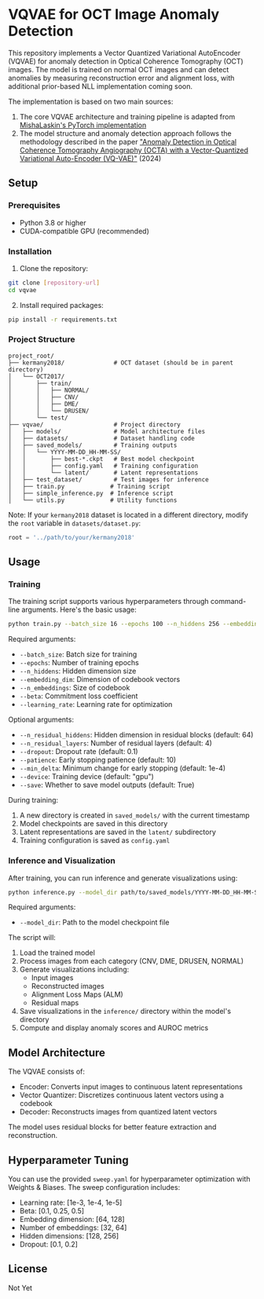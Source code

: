 # VQVAE for OCT Image Anomaly Detection

This repository implements a Vector Quantized Variational AutoEncoder (VQVAE) for anomaly detection in Optical Coherence Tomography (OCT) images. The model is trained on normal OCT images and can detect anomalies by measuring reconstruction error and alignment loss, with additional prior-based NLL implementation coming soon.

The implementation is based on two main sources:
1. The core VQVAE architecture and training pipeline is adapted from [MishaLaskin's PyTorch implementation](https://github.com/MishaLaskin/vqvae.git)
2. The model structure and anomaly detection approach follows the methodology described in the paper ["Anomaly Detection in Optical Coherence Tomography Angiography (OCTA) with a Vector-Quantized Variational Auto-Encoder (VQ-VAE)"](https://www.mdpi.com/2306-5354/11/7/682) (2024)


## Setup

### Prerequisites
- Python 3.8 or higher
- CUDA-compatible GPU (recommended)

### Installation

1. Clone the repository:
```bash
git clone [repository-url]
cd vqvae
```

2. Install required packages:
```bash
pip install -r requirements.txt
```

### Project Structure
```
project_root/
├── kermany2018/              # OCT dataset (should be in parent directory)
│   └── OCT2017/
│       ├── train/
│       │   ├── NORMAL/
│       │   ├── CNV/
│       │   ├── DME/
│       │   └── DRUSEN/
│       └── test/
├── vqvae/                    # Project directory
│   ├── models/               # Model architecture files
│   ├── datasets/             # Dataset handling code
│   ├── saved_models/         # Training outputs
│   │   └── YYYY-MM-DD_HH-MM-SS/
│   │       ├── best-*.ckpt   # Best model checkpoint
│   │       ├── config.yaml   # Training configuration
│   │       └── latent/       # Latent representations
│   ├── test_dataset/         # Test images for inference
│   ├── train.py             # Training script
│   ├── simple_inference.py  # Inference script
│   └── utils.py             # Utility functions
```

Note: If your `kermany2018` dataset is located in a different directory, modify the `root` variable in `datasets/dataset.py`:
```python
root = '../path/to/your/kermany2018'
```

## Usage

### Training

The training script supports various hyperparameters through command-line arguments. Here's the basic usage:

```bash
python train.py --batch_size 16 --epochs 100 --n_hiddens 256 --embedding_dim 256 --n_embeddings 128 --beta 0.25 --learning_rate 1e-4
```

Required arguments:
- `--batch_size`: Batch size for training
- `--epochs`: Number of training epochs
- `--n_hiddens`: Hidden dimension size
- `--embedding_dim`: Dimension of codebook vectors
- `--n_embeddings`: Size of codebook
- `--beta`: Commitment loss coefficient
- `--learning_rate`: Learning rate for optimization

Optional arguments:
- `--n_residual_hiddens`: Hidden dimension in residual blocks (default: 64)
- `--n_residual_layers`: Number of residual layers (default: 4)
- `--dropout`: Dropout rate (default: 0.1)
- `--patience`: Early stopping patience (default: 10)
- `--min_delta`: Minimum change for early stopping (default: 1e-4)
- `--device`: Training device (default: "gpu")
- `--save`: Whether to save model outputs (default: True)

During training:
1. A new directory is created in `saved_models/` with the current timestamp
2. Model checkpoints are saved in this directory
3. Latent representations are saved in the `latent/` subdirectory
4. Training configuration is saved as `config.yaml`

### Inference and Visualization

After training, you can run inference and generate visualizations using:

```bash
python inference.py --model_dir path/to/saved_models/YYYY-MM-DD_HH-MM-SS/best-*.ckpt
```

Required arguments:
- `--model_dir`: Path to the model checkpoint file

The script will:
1. Load the trained model
2. Process images from each category (CNV, DME, DRUSEN, NORMAL)
3. Generate visualizations including:
   - Input images
   - Reconstructed images
   - Alignment Loss Maps (ALM)
   - Residual maps
4. Save visualizations in the `inference/` directory within the model's directory
5. Compute and display anomaly scores and AUROC metrics

## Model Architecture

The VQVAE consists of:
- Encoder: Converts input images to continuous latent representations
- Vector Quantizer: Discretizes continuous latent vectors using a codebook
- Decoder: Reconstructs images from quantized latent vectors

The model uses residual blocks for better feature extraction and reconstruction.

## Hyperparameter Tuning

You can use the provided `sweep.yaml` for hyperparameter optimization with Weights & Biases. The sweep configuration includes:
- Learning rate: [1e-3, 1e-4, 1e-5]
- Beta: [0.1, 0.25, 0.5]
- Embedding dimension: [64, 128]
- Number of embeddings: [32, 64]
- Hidden dimensions: [128, 256]
- Dropout: [0.1, 0.2]

## License

Not Yet
